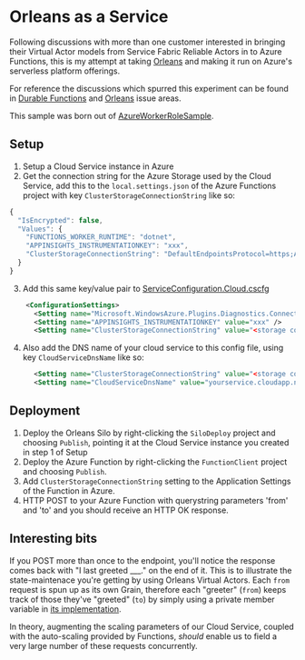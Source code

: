 # Orleans as a Service
Following discussions with more than one customer interested in bringing their Virtual Actor models from Service Fabric Reliable Actors in to Azure Functions, this is my attempt at taking [Orleans](http://dotnet.github.io/orleans) and making it run on Azure's serverless platform offerings.

For reference the discussions which spurred this experiment can be found in [Durable Functions](https://github.com/Azure/azure-functions-durable-extension/issues/22) and [Orleans](https://github.com/dotnet/orleans/issues/4131) issue areas.

This sample was born out of [AzureWorkerRoleSample](https://github.com/dotnet/orleans/tree/master/Samples/2.0/AzureWorkerRoleSample).

## Setup
1. Setup a Cloud Service instance in Azure
2. Get the connection string for the Azure Storage used by the Cloud Service, add this to the `local.settings.json` of the Azure Functions project with key `ClusterStorageConnectionString` like so:
```js
{
  "IsEncrypted": false,
  "Values": {
    "FUNCTIONS_WORKER_RUNTIME": "dotnet",
    "APPINSIGHTS_INSTRUMENTATIONKEY": "xxx",
    "ClusterStorageConnectionString": "DefaultEndpointsProtocol=https;AccountName=...;EndpointSuffix=core.windows.net"  // <-here
  }
}
```
3. Add this same key/value pair to [ServiceConfiguration.Cloud.cscfg](SiloDeploy/ServiceConfiguration.Cloud.cscfg)
```xml
    <ConfigurationSettings>
      <Setting name="Microsoft.WindowsAzure.Plugins.Diagnostics.ConnectionString" value="<storage conn string>" />
      <Setting name="APPINSIGHTS_INSTRUMENTATIONKEY" value="xxx" />
      <Setting name="ClusterStorageConnectionString" value="<storage conn string>" />
```
4. Also add the DNS name of your cloud service to this config file, using key `CloudServiceDnsName` like so:
```xml
      <Setting name="ClusterStorageConnectionString" value="<storage conn string>" />
      <Setting name="CloudServiceDnsName" value="yourservice.cloudapp.net"/>
```

## Deployment
1. Deploy the Orleans Silo by right-clicking the `SiloDeploy` project and choosing `Publish`, pointing it at the Cloud Service instance you created in step 1 of Setup
1. Deploy the Azure Function by right-clicking the `FunctionClient` project and choosing `Publish`.
1. Add `ClusterStorageConnectionString` setting to the Application Settings of the Function in Azure.
1. HTTP POST to your Azure Function with querystring parameters 'from' and 'to' and you should receive an HTTP OK response.

## Interesting bits
If you POST more than once to the endpoint, you'll notice the response comes back with "I last greeted ___." on the end of it. This is to illustrate the state-maintenace you're getting by using Orleans Virtual Actors. Each `from` request is spun up as its own Grain, therefore each "greeter" (`from`) keeps track of those they've "greeted" (`to`) by simply using a private member variable in [its implementation](Grains/GreetGrain.cs).

In theory, augmenting the scaling parameters of our Cloud Service, coupled with the auto-scaling provided by Functions, *should* enable us to field a very large number of these requests concurrently.